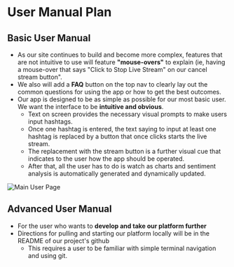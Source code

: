 
# <a name="user_manual"></a>User Manual Plan
## Basic User Manual
* As our site continues to build and become more complex, features that are not intuitive to use will feature **"mouse-overs"** to explain (ie, having a mouse-over that says "Click to Stop Live Stream" on our cancel stream button".
* We also will add a **FAQ** button on the top nav to clearly lay out the common questions for using the app or how to get the best outcomes.
* Our app is designed to be as simple as possible for our most basic user. We want the interface to be **intuitive and obvious**.
	*  Text on screen provides the necessary visual prompts to make users input hashtags. 
	* Once one hashtag is entered, the text saying to input at least one hashtag is replaced by a button that once clicks starts the live stream. 
	* The replacement with the stream button is a further visual cue that indicates to the user how the app should be operated.
	* After that, all the user has to do is watch as charts and sentiment analysis is automatically generated and dynamically updated.


![Main User Page](watson-4-good-old/_includes/index/images)	

## Advanced User Manual
* For the user who wants to **develop and take our platform further**
* Directions for pulling and starting our platform locally will be in the README of our project's github
	* This requires a user to be familiar with simple terminal navigation and using git.

